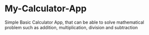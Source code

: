 # My-Calculator-App
Simple Basic Calculator App, that can be able to solve mathematical problem such as addition, multiplication, division and subtraction

